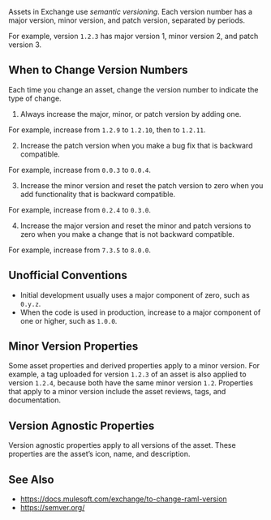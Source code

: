 Assets in Exchange use _semantic versioning_. Each version number has a major version, minor version, and patch version, separated by periods.

For example, version `1.2.3` has major version 1, minor version 2, and patch version 3.


## When to Change Version Numbers

Each time you change an asset, change the version number to indicate the type of change.

1) Always increase the major, minor, or patch version by adding one.

For example, increase from `1.2.9` to `1.2.10`, then to `1.2.11`.

2) Increase the patch version when you make a bug fix that is backward compatible.

For example, increase from `0.0.3` to `0.0.4`.

3) Increase the minor version and reset the patch version to zero when you add functionality that is backward compatible.

For example, increase from `0.2.4` to `0.3.0`.

4) Increase the major version and reset the minor and patch versions to zero when you make a change that is not backward compatible.

For example, increase from `7.3.5` to `8.0.0`.


## Unofficial Conventions

- Initial development usually uses a major component of zero, such as `0.y.z`.
- When the code is used in production, increase to a major component of one or higher, such as `1.0.0`.

## Minor Version Properties

Some asset properties and derived properties apply to a minor version. For example, a tag uploaded for version `1.2.3` of an asset is also applied to version `1.2.4`, because both have the same minor version `1.2`. Properties that apply to a minor version include the asset reviews, tags, and documentation.

## Version Agnostic Properties

Version agnostic properties apply to all versions of the asset. These properties are the asset’s icon, name, and description.

## See Also

- https://docs.mulesoft.com/exchange/to-change-raml-version
- https://semver.org/
